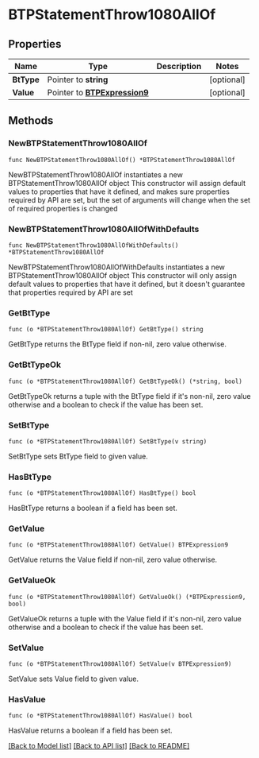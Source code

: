 # BTPStatementThrow1080AllOf

## Properties

Name | Type | Description | Notes
------------ | ------------- | ------------- | -------------
**BtType** | Pointer to **string** |  | [optional] 
**Value** | Pointer to [**BTPExpression9**](BTPExpression9.md) |  | [optional] 

## Methods

### NewBTPStatementThrow1080AllOf

`func NewBTPStatementThrow1080AllOf() *BTPStatementThrow1080AllOf`

NewBTPStatementThrow1080AllOf instantiates a new BTPStatementThrow1080AllOf object
This constructor will assign default values to properties that have it defined,
and makes sure properties required by API are set, but the set of arguments
will change when the set of required properties is changed

### NewBTPStatementThrow1080AllOfWithDefaults

`func NewBTPStatementThrow1080AllOfWithDefaults() *BTPStatementThrow1080AllOf`

NewBTPStatementThrow1080AllOfWithDefaults instantiates a new BTPStatementThrow1080AllOf object
This constructor will only assign default values to properties that have it defined,
but it doesn't guarantee that properties required by API are set

### GetBtType

`func (o *BTPStatementThrow1080AllOf) GetBtType() string`

GetBtType returns the BtType field if non-nil, zero value otherwise.

### GetBtTypeOk

`func (o *BTPStatementThrow1080AllOf) GetBtTypeOk() (*string, bool)`

GetBtTypeOk returns a tuple with the BtType field if it's non-nil, zero value otherwise
and a boolean to check if the value has been set.

### SetBtType

`func (o *BTPStatementThrow1080AllOf) SetBtType(v string)`

SetBtType sets BtType field to given value.

### HasBtType

`func (o *BTPStatementThrow1080AllOf) HasBtType() bool`

HasBtType returns a boolean if a field has been set.

### GetValue

`func (o *BTPStatementThrow1080AllOf) GetValue() BTPExpression9`

GetValue returns the Value field if non-nil, zero value otherwise.

### GetValueOk

`func (o *BTPStatementThrow1080AllOf) GetValueOk() (*BTPExpression9, bool)`

GetValueOk returns a tuple with the Value field if it's non-nil, zero value otherwise
and a boolean to check if the value has been set.

### SetValue

`func (o *BTPStatementThrow1080AllOf) SetValue(v BTPExpression9)`

SetValue sets Value field to given value.

### HasValue

`func (o *BTPStatementThrow1080AllOf) HasValue() bool`

HasValue returns a boolean if a field has been set.


[[Back to Model list]](../README.md#documentation-for-models) [[Back to API list]](../README.md#documentation-for-api-endpoints) [[Back to README]](../README.md)


